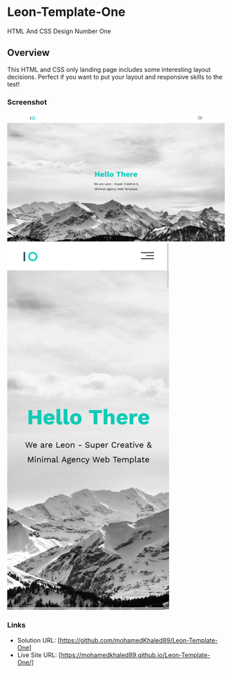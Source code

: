 # Leon-Template-One

HTML And CSS Design Number One

## Overview

This HTML and CSS only landing page includes some interesting layout decisions. Perfect if you want to put your layout and responsive skills to the test!

### Screenshot

![Desktop Design](./screenshot/desktop-design-1440px.png)
![Mobile Design](./screenshot/mobile-design-375px.png)

### Links

- Solution URL: [https://github.com/mohamedKhaled89/Leon-Template-One]
- Live Site URL: [https://mohamedkhaled89.github.io/Leon-Template-One/]